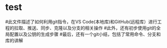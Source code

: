 # test
#此文件描述了如何利用git指令，在VS Code(本地库)和GitHub(远程库）进行工程的拉取、推送、同步、克隆以及分支的相关操作
#此外，还有初步使用git的全局配置以及公钥的生成步骤
#最后，还有一个git小结，包括了常用命令、分支和库的讲解
